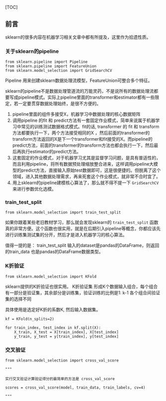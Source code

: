 [TOC]

## 前言

sklearn的很多内容在机器学习相关文章中都有所提及，这里作为拾遗性质。



### 关于sklearn的pipeline

```
from sklearn.pipeline import Pipeline
from sklearn.pipeline import FeatureUnion
from sklearn.model_selection import GridSearchCV
```

Pipeline 用来创建sklearn数据处理流模型，FeatureUnion可整合多个特征。

sklearn的pipeline不是数据处理管道流的万能灵药，不是说所有的数据处理流都要写成pipeline模式。实际上pipeline里面的transformer和estimator都有一些限定，若一定要贯穿数据处理始终，是很不方便的。

1. pipeline里面的组件多接受X，机器学习中数据处理的核心数据矩阵
2. 调用pipeline 的fit 和 predict方法有一套固定作业模式，简单来说属于机器学习中常见的训练测试数据格式模式。fit的话, transformer 的 fit 和 transform方法都要执行一下，两个方法接受相同的X ，然后前面的transformer的transform方法返回的X是下一个transformer和fit接受的X。而pipeline的predict方法，前面的transformer的transform方法也都会执行一下，然后最后再执行estimator的predict方法。
3. 这套固定的作业模式，对于机器学习尤其是监督学习问题，是具有普适性的，而且利用pipeline，将所有数据预处理缩放整合进来，这样调用pipeline大模型的predict方法，直接输入原始test数据即可，这是很便捷的。但脱离了这个领域，进入其他数据处理需求，再来死套这个作业模式，就非常不合时宜了。
4. 用上sklearn的pipeline建模核心算法了，那么就不得不提一下 `GridSearchCV` 来进行参数优化选模。

### train_test_split

```
from sklearn.model_selection import train_test_split
```

如果你跟着某些老旧教材学习，那么就会发现sklearn的 `train_test_split` 函数真的非常方便。这个函数也很实用，就是在后期引入pipeline等概念，你都应该先进行训练集测试集的分开，然后才是进入机器学习的核心算法。

值得一提的是： train_test_split 输入的dataset是pandas的DataFrame，则返回的train_data 也是pandas的DataFrame数据类型。



### K折验证

```
from sklearn.model_selection import KFold
```

sklearn提供的K折验证也很实用。
K折验证集 形成K个数据输入组合，每个组合有一部分是验证集，其余部分是训练集，验证训练的比例是1: k-1
各个组合间验证集的选择不同

具体使用是选定好K折的系数K, 然后输入数据集。

```
kf = KFold(n_splits=2)

for train_index, test_index in kf.split(X):
    X_train, X_test = X[train_index], X[test_index]
    y_train, y_test = y[train_index], y[test_index]
```



### 交叉验证

```
from sklearn.model_selection import cross_val_score

"""

实行交叉验证计算验证得分的最简单的方法是 cross_val_score

scores = cross_val_score(model, train_data, train_labels, cv=4)

"""
```

